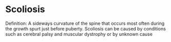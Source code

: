# Scoliosis

Definition: A sideways curvature of the spine that occurs most often during the growth spurt just before puberty. Scoliosis can be caused by conditions such as cerebral palsy and muscular dystrophy or by unknown cause